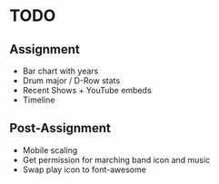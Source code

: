 # TODO

## Assignment
- Bar chart with years
- Drum major / D-Row stats
- Recent Shows + YouTube embeds
- Timeline
## Post-Assignment
- Mobile scaling
- Get permission for marching band icon and music
- Swap play icon to font-awesome